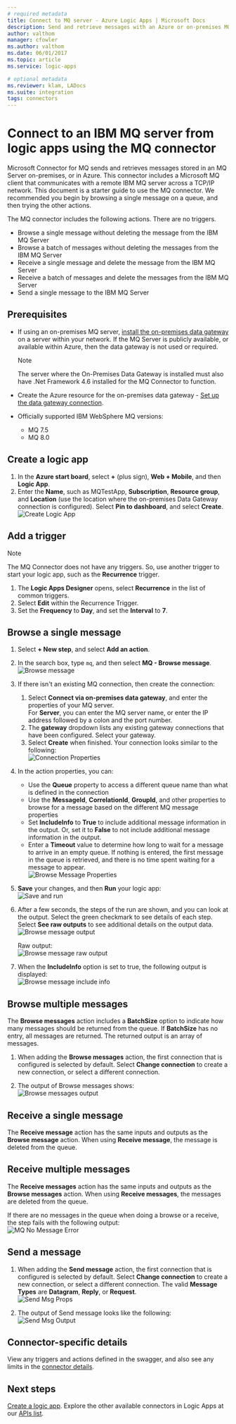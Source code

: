 ```yaml
---
# required metadata
title: Connect to MQ server - Azure Logic Apps | Microsoft Docs
description: Send and retrieve messages with an Azure or on-premises MQ server and Azure Logic Apps 
author: valthom
manager: cfowler
ms.author: valthom
ms.date: 06/01/2017
ms.topic: article
ms.service: logic-apps

# optional metadata
ms.reviewer: klam, LADocs
ms.suite: integration
tags: connectors
---
```


# Connect to an IBM MQ server from logic apps using the MQ connector 

Microsoft Connector for MQ sends and retrieves messages stored in an MQ Server on-premises, or in Azure. This connector includes a Microsoft MQ client that communicates with a remote IBM MQ server across a TCP/IP network. This document is a starter guide to use the MQ connector. We recommended you begin by browsing a single message on a queue, and then trying the other actions.    

The MQ connector includes the following actions. There are no triggers.

-	Browse a single message without deleting the message from the IBM MQ Server
-	Browse a batch of messages without deleting the messages from the IBM MQ Server
-	Receive a single message and delete the message from the IBM MQ Server
-	Receive a batch of messages and delete the messages from the IBM MQ Server
-	Send a single message to the IBM MQ Server 

## Prerequisites

* If using an on-premises MQ server, [install the on-premises data gateway](../logic-apps/logic-apps-gateway-install.md) on a server within your network. If the MQ Server is publicly available, or available within Azure, then the data gateway is not used or required.

    > [!NOTE]
    > The server where the On-Premises Data Gateway is installed must also have .Net Framework 4.6 installed for the MQ Connector to function.

* Create the Azure resource for the on-premises data gateway - [Set up the data gateway connection](../logic-apps/logic-apps-gateway-connection.md).

* Officially supported IBM WebSphere MQ versions:
   * MQ 7.5
   * MQ 8.0

## Create a logic app

1. In the **Azure start board**, select **+** (plus sign), **Web + Mobile**, and then **Logic App**. 
2. Enter the **Name**, such as MQTestApp, **Subscription**, **Resource group**, and **Location** (use the location where the on-premises Data Gateway connection is configured). Select **Pin to dashboard**, and select **Create**.  
![Create Logic App](media/connectors-create-api-mq/Create_Logic_App.png)

## Add a trigger

> [!NOTE]
> The MQ Connector does not have any triggers. So, use another trigger to start your logic app, such as the **Recurrence** trigger. 

1. The **Logic Apps Designer** opens, select **Recurrence** in the list of common triggers.
2. Select **Edit** within the Recurrence Trigger. 
3. Set the **Frequency** to **Day**, and set the **Interval** to **7**. 

## Browse a single message
1. Select **+ New step**, and select **Add an action**.
2. In the search box, type `mq`, and then select **MQ - Browse message**.  
![Browse message](media/connectors-create-api-mq/Browse_message.png)

3. If there isn't an existing MQ connection, then create the connection:  

    1. Select **Connect via on-premises data gateway**, and enter the properties of your MQ server.  
    For **Server**, you can enter the MQ server name, or enter the IP address followed by a colon and the port number. 
    2. The **gateway** dropdown lists any existing gateway connections that have been configured. Select your gateway.
    3. Select **Create** when finished. Your connection looks similar to the following:   
    ![Connection Properties](media/connectors-create-api-mq/Connection_Properties.png)

4. In the action properties, you can:  

    * Use the **Queue** property to access a different queue name than what is defined in the connection
    * Use the **MessageId**, **CorrelationId**, **GroupId**, and other properties to browse for a message based on the different MQ message properties
    * Set **IncludeInfo** to **True** to include additional message information in the output. Or, set it to **False** to not include additional message information in the output.
    * Enter a **Timeout** value to determine how long to wait for a message to arrive in an empty queue. If nothing is entered, the first message in the queue is retrieved, and there is no time spent waiting for a message to appear.  
    ![Browse Message Properties](media/connectors-create-api-mq/Browse_message_Props.png)

5. **Save** your changes, and then **Run** your logic app:  
![Save and run](media/connectors-create-api-mq/Save_Run.png)

6. After a few seconds, the steps of the run are shown, and you can look at the output. Select the green checkmark to see details of each step. Select **See raw outputs** to see additional details on the output data.  
![Browse message output](media/connectors-create-api-mq/Browse_message_output.png)  

    Raw output:  
    ![Browse message raw output](media/connectors-create-api-mq/Browse_message_raw_output.png)

7. When the **IncludeInfo** option is set to true, the following output is displayed:  
![Browse message include info](media/connectors-create-api-mq/Browse_message_Include_Info.png)

## Browse multiple messages
The **Browse messages** action includes a **BatchSize** option to indicate how many messages should be returned from the queue.  If **BatchSize** has no entry, all messages are returned. The returned output is an array of messages.

1. When adding the **Browse messages** action, the first connection that is configured is selected by default. Select **Change connection** to create a new connection, or select a different connection.

2. The output of Browse messages shows:  
![Browse messages output](media/connectors-create-api-mq/Browse_messages_output.png)

## Receive a single message
The **Receive message** action has the same inputs and outputs as the **Browse message** action. When using 
**Receive message**, the message is deleted from the queue.

## Receive multiple messages
The **Receive messages** action has the same inputs and outputs as the **Browse messages** action. When using 
**Receive messages**, the messages are deleted from the queue.

If there are no messages in the queue when doing a browse or a receive, the step fails with the following output:  
![MQ No Message Error](media/connectors-create-api-mq/MQ_No_Msg_Error.png)

## Send a message
1. When adding the **Send message** action, the first connection that is configured is selected by default. Select **Change connection** to create a new connection, or select a different connection. The valid **Message Types** are **Datagram**, **Reply**, or **Request**.  
![Send Msg Props](media/connectors-create-api-mq/Send_Msg_Props.png)

2. The output of Send message looks like the following:  
![Send Msg Output](media/connectors-create-api-mq/Send_Msg_Output.png)

## Connector-specific details

View any triggers and actions defined in the swagger, and also see any limits in the [connector details](/connectors/mq/).

## Next steps
[Create a logic app](../logic-apps/quickstart-create-first-logic-app-workflow.md). Explore the other available connectors in Logic Apps at our [APIs list](apis-list.md).
